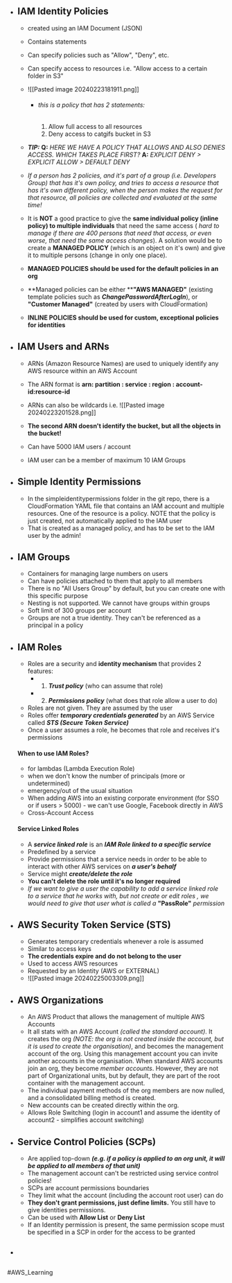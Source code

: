 
- ## IAM Identity Policies
	- created using an IAM Document (JSON)
	- Contains statements
	- Can specify policies such as "Allow", "Deny", etc.
	- Can specify access to resources i.e. "Allow access to a certain folder in S3"
	- ![[Pasted image 20240223181911.png]]
		- ###### this is a policy that has 2 statements:
			1. Allow full access to all resources
			2. Deny access to catgifs bucket in S3
	- ***TIP:*** 
		  **Q:** *HERE WE HAVE A POLICY THAT ALLOWS AND ALSO DENIES ACCESS. WHICH TAKES PLACE FIRST?*
		  **A:** *EXPLICIT DENY  > EXPLICIT ALLOW > DEFAULT DENY*

	- *If a person has 2 policies, and it's part of a group (i.e. Developers Group) that has it's own policy, and tries to access a resource that has it's own different policy, when the person makes the request for that resource, all policies are collected and evaluated at the same time!*
	
	- It is **NOT** a good practice to give the **same individual policy (inline policy) to multiple individuals** that need the same access ( *hard to manage if there are 400 persons that need that access, or even worse, that need the same access changes*). A solution would be to create a **MANAGED POLICY** (which is an object on it's own) and give it to multiple persons (change in only one place).
	- **MANAGED POLICIES should be used for the default policies in an org**
	- **Managed policies can be either ****"AWS MANAGED"** (existing template policies such as ***ChangePasswordAfterLogIn***), or **"Customer Managed"** (created by users with CloudFormation)
	- **INLINE POLICIES should be used for custom, exceptional policies for identities**
	
- ## IAM Users and ARNs
	- ARNs (Amazon Resource Names) are used to uniquely identify any AWS resource within an AWS Account
	- The ARN format is **arn: partition : service : region : account-id:resource-id**
	- ARNs can also be wildcards i.e. ![[Pasted image 20240223201528.png]]
		
	- **The second ARN doesn't identify the bucket, but all the objects in the bucket!**
	- Can have 5000 IAM users / account
	- IAM user can be a member of maximum 10 IAM Groups
	
- ## Simple Identity Permissions
	
	- In the simpleidentitypermissions folder in the git repo, there is a CloudFormation YAML file that contains an IAM account and multiple resources. One of the resource is a policy. NOTE that the policy is just created, not automatically applied to the IAM user
	- That is created as a managed policy, and has to be set to the IAM user by the admin!
	
- ## IAM Groups
	
	- Containers for managing large numbers on users
	- Can have policies attached to them that apply to all members
	- There is no "All Users Group" by default, but you can create one with this specific purpose
	- Nesting is not supported. We cannot have groups within groups
	- Soft limit of 300 groups per account
	- Groups are not a true identity. They can't be referenced as a principal in a policy

- ## IAM Roles
	
	- Roles are a security and **identity mechanism** that provides 2 features:
		- 1. ***Trust policy*** (who can assume that role)
		- 2. ***Permissions policy*** (what does that role allow a user to do)
	- Roles are not given. They are assumed by the user
	- Roles offer ***temporary credentials generated*** by an AWS Service called ***STS (Secure Token Service)***
	- Once a user assumes a role, he becomes that role and receives it's permissions
	
	 #### When to use IAM Roles?
	
	- for lambdas (Lambda Execution Role)
	- when we don't know the number of principals (more or undetermined)
	- emergency/out of the usual situation
	- When adding AWS into an existing corporate environment (for SSO or if users > 5000) - we can't use Google, Facebook directly in AWS
	- Cross-Account Access
	
	 #### Service Linked Roles
	
	- A ***service linked role*** is an ***IAM Role linked to a specific service***
	- Predefined by a service
	- Provide permissions that a service needs in order to be able to interact with other AWS services on ***a user's behalf***
	- Service might ***create/delete the role***
	- **You can't delete the role until it's no longer required**
	- *If we want to give a user the capability to add a service linked role to a service that he works with, but not create or edit roles , we would need to give that user what is called a* **"PassRole"** *permission*

- ## AWS Security Token Service (STS)
	
	-  Generates temporary credentials whenever a role is assumed
	- Similar to access keys
	- **The credentials expire and do not belong to the user**
	- Used to access AWS resources
	- Requested by an Identity (AWS or EXTERNAL)
	- ![[Pasted image 20240225003309.png]]

- ## AWS Organizations
	
	- An AWS Product that allows the management of multiple AWS Accounts
	- It all stats with an AWS Account *(called the standard account)*. It creates the org *(NOTE: the org is not created inside the account, but it is used to create the organisation)*, and becomes the management account of the org. Using this management account you can invite another accounts in the organisation. When standard AWS accounts join an org, they become *member accounts*. However, they are not part of Organizational units, but by default, they are part of the root container with the management account.
	- The individual payment methods of the org members are now nulled, and a consolidated billing method is created.
	- New accounts can be created directly within the org.
	- Allows Role Switching (login in account1 and assume the identity of account2 - simplifies account switching)

- ## Service Control Policies (SCPs)
	- Are applied top-down ***(e.g. if a policy is applied to an org unit, it will be applied to all members of that unit)***
	- The management account can't be restricted using service control policies!
	- SCPs are account permissions boundaries
	- They limit what the account (including the account root user) can do
	- **They don't grant permissions, just define limits.** You still have to give identities permissions.
	- Can be used with **Allow List** or **Deny List**
	- If an Identity permission is present, the same permission scope must be specified in a SCP in order for the access to be granted

- ## 










#AWS_Learning 